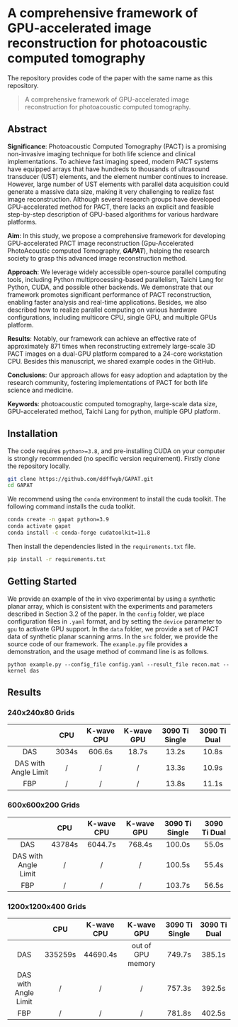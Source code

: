 # A comprehensive framework of GPU-accelerated image reconstruction for photoacoustic computed tomography

The repository provides code of the paper with the same name as this repository.

> A comprehensive framework of GPU-accelerated image reconstruction for photoacoustic computed tomography.

## Abstract

**Significance**: Photoacoustic Computed Tomography (PACT) is a promising non-invasive imaging technique for both life science and clinical implementations. To achieve fast imaging speed, modern PACT systems have equipped arrays that have hundreds to thousands of ultrasound transducer (UST) elements, and the element number continues to increase. However, large number of UST elements with parallel data acquisition could generate a massive data size, making it very challenging to realize fast image reconstruction. Although several research groups have developed GPU-accelerated method for PACT, there lacks an explicit and feasible step-by-step description of GPU-based algorithms for various hardware platforms.

**Aim**: In this study, we propose a comprehensive framework for developing GPU-accelerated PACT image reconstruction (Gpu-Accelerated PhotoAcoustic computed Tomography, _**GAPAT**_), helping the research society to grasp this advanced image reconstruction method.

**Approach**: We leverage widely accessible open-source parallel computing tools, including Python multiprocessing-based parallelism, Taichi Lang for Python, CUDA, and possible other backends. We demonstrate that our framework promotes significant performance of PACT reconstruction, enabling faster analysis and real-time applications. Besides, we also described how to realize parallel computing on various hardware configurations, including multicore CPU, single GPU, and multiple GPUs platform.

**Results**: Notably, our framework can achieve an effective rate of approximately 871 times when reconstructing extremely large-scale 3D PACT images on a dual-GPU platform compared to a 24-core workstation CPU. Besides this manuscript, we shared example codes in the GitHub.

**Conclusions**: Our approach allows for easy adoption and adaptation by the research community, fostering implementations of PACT for both life science and medicine.

**Keywords**: photoacoustic computed tomography, large-scale data size, GPU-accelerated method, Taichi Lang for python, multiple GPU platform.

## Installation

The code requires `python>=3.8`, and pre-installing CUDA on your computer is strongly recommended (no specific version requirement). Firstly clone the repository locally.

```bash
git clone https://github.com/ddffwyb/GAPAT.git
cd GAPAT
```

We recommend using the `conda` environment to install the cuda toolkit. The following command installs the cuda toolkit.

```bash
conda create -n gapat python=3.9
conda activate gapat
conda install -c conda-forge cudatoolkit=11.8
```

Then install the dependencies listed in the `requirements.txt` file.

```bash
pip install -r requirements.txt
```

## Getting Started

We provide an example of the in vivo experimental by using a synthetic planar array, which is consistent with the experiments and parameters described in Section 3.2 of the paper. In the `config` folder, we place configuration files in `.yaml` format, and by setting the `device` parameter to `gpu` to activate GPU support. In the `data` folder, we provide a set of PACT data of synthetic planar scanning arms. In the `src` folder, we provide the source code of our framework. The `example.py` file provides a demonstration, and the usage method of command line is as follows.

```
python example.py --config_file config.yaml --result_file recon.mat --kernel das
```

## Results

### 240x240x80 Grids

|                      |  CPU  | K-wave CPU | K-wave GPU | 3090 Ti Single | 3090 Ti Dual |
| :------------------: | :---: | :--------: | :--------: | :------------: | :----------: |
|         DAS          | 3034s |   606.6s   |   18.7s    |     13.2s      |    10.8s     |
| DAS with Angle Limit |   /   |     /      |     /      |     13.3s      |    10.9s     |
|         FBP          |   /   |     /      |     /      |     13.8s      |    11.1s     |

### 600x600x200 Grids

|                      |  CPU   | K-wave CPU | K-wave GPU | 3090 Ti Single | 3090 Ti Dual |
| :------------------: | :----: | :--------: | :--------: | :------------: | :----------: |
|         DAS          | 43784s |  6044.7s   |   768.4s   |     100.0s     |    55.0s     |
| DAS with Angle Limit |   /    |     /      |     /      |     100.5s     |    55.4s     |
|         FBP          |   /    |     /      |     /      |     103.7s     |    56.5s     |

### 1200x1200x400 Grids

|                      |   CPU   | K-wave CPU |    K-wave GPU     | 3090 Ti Single | 3090 Ti Dual |
| :------------------: | :-----: | :--------: | :---------------: | :------------: | :----------: |
|         DAS          | 335259s |  44690.4s  | out of GPU memory |     749.7s     |    385.1s    |
| DAS with Angle Limit |    /    |     /      |         /         |     757.3s     |    392.5s    |
|         FBP          |    /    |     /      |         /         |     781.8s     |    402.5s    |
